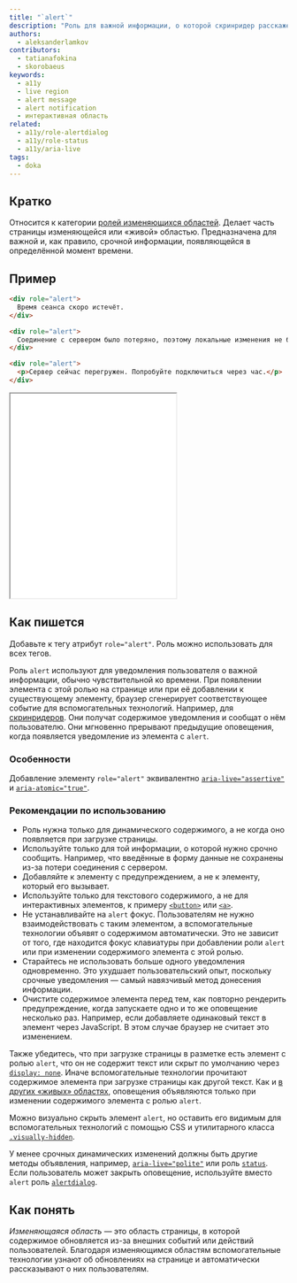 ```yaml
---
title: "`alert`"
description: "Роль для важной информации, о которой скринридер расскажет пользователю здесь и сейчас."
authors:
  - aleksanderlamkov
contributors:
  - tatianafokina
  - skorobaeus
keywords:
  - a11y
  - live region
  - alert message
  - alert notification
  - интерактивная область
related:
  - a11y/role-alertdialog
  - a11y/role-status
  - a11y/aria-live
tags:
  - doka
---
```


## Кратко

Относится к категории [ролей изменяющихся областей](/a11y/aria-roles/#roli-izmenyayushchihsya-oblastey). Делает часть страницы изменяющейся или «живой» областью. Предназначена для важной и, как правило, срочной информации, появляющейся в определённой момент времени.

## Пример

```html
<div role="alert">
  Время сеанса скоро истечёт.
</div>
```

```html
<div role="alert">
  Соединение с сервером было потеряно, поэтому локальные изменения не будут сохранены.
</div>
```

```html
<div role="alert">
  <p>Сервер сейчас перегружен. Попробуйте подключиться через час.</p>
</div>
```

<iframe title="Срочное сообщение с alert" src="demos/alert-message/" height="370"></iframe>

## Как пишется

Добавьте к тегу атрибут `role="alert"`. Роль можно использовать для всех тегов.

Роль `alert` используют для уведомления пользователя о важной информации, обычно чувствительной ко времени. При появлении элемента с этой ролью на странице или при её добавлении к существующему элементу, браузер сгенерирует соответствующее событие для вспомогательных технологий. Например, для [скринридеров](/a11y/screenreaders/). Они получат содержимое уведомления и сообщат о нём пользователю. Они мгновенно прерывают предыдущие оповещения, когда появляется уведомление из элемента с `alert`.

### Особенности

Добавление элементу `role="alert"` эквивалентно [`aria-live="assertive"`](/a11y/aria-live/) и [`aria-atomic="true"`](/a11y/aria-atomic/).

### Рекомендации по использованию

- Роль нужна только для динамического содержимого, а не когда оно появляется при загрузке страницы.
- Используйте только для той информации, о которой нужно срочно сообщить. Например, что введённые в форму данные не сохранены из-за потери соединения с сервером.
- Добавляйте к элементу с предупреждением, а не к элементу, который его вызывает.
- Используйте только для текстового содержимого, а не для интерактивных элементов, к примеру [`<button>`](/html/button/) или [`<a>`](/html/a/).
- Не устанавливайте на `alert` фокус. Пользователям не нужно взаимодействовать с таким элементом, а вспомогательные технологии объявят о содержимом автоматически. Это не зависит от того, где находится фокус клавиатуры при добавлении роли `alert` или при изменении содержимого элемента с этой ролью.
- Старайтесь не использовать больше одного уведомления одновременно. Это ухудшает пользовательский опыт, поскольку срочные уведомления — самый навязчивый метод донесения информации.
- Очистите содержимое элемента перед тем, как повторно рендерить предупреждение, когда запускаете одно и то же оповещение несколько раз. Например, если добавляете одинаковый текст в элемент через JavaScript. В этом случае браузер не считает это изменением.

Также убедитесь, что при загрузке страницы в разметке есть элемент с ролью `alert`, что он не содержит текст или скрыт по умолчанию через [`display: none`](/css/display/). Иначе вспомогательные технологии прочитают содержимое элемента при загрузке страницы как другой текст. Как и [в других «живых» областях](/a11y/aria-roles/#roli-izmenyayushchihsya-oblastey), оповещения объявляются только при изменении содержимого элемента с ролью `alert`.

Можно визуально скрыть элемент `alert`, но оставить его видимым для вспомогательных технологий с помощью CSS и утилитарного класса [`.visually-hidden`](/a11y/content-hidden/#klassy-.visually-hidden-.sr-only-.off-screen).

У менее срочных динамических изменений должны быть другие методы объявления, например, [`aria-live="polite"`](/a11y/aria-live/) или роль [`status`](/a11y/role-status/). Если пользователь может закрыть оповещение, используйте вместо `alert` роль [`alertdialog`](/a11y/role-alertdialog/).

## Как понять

_Изменяющаяся область_ — это область страницы, в которой содержимое обновляется из-за внешних событий или действий пользователей. Благодаря изменяющимся областям вспомогательные технологии узнают об обновлениях на странице и автоматически рассказывают о них пользователям.

